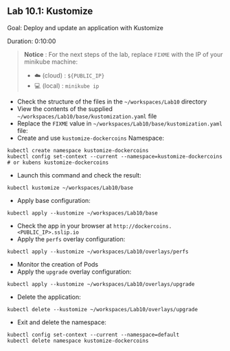 
## Lab 10.1: Kustomize

Goal: Deploy and update an application with Kustomize

Duration: 0:10:00


> **Notice** : For the next steps of the lab, replace `FIXME` with the IP of your minikube machine:
>  - ☁️ (cloud) : `${PUBLIC_IP}`
>  - 💻 (local) : `minikube ip`

- Check the structure of the files in the `~/workspaces/Lab10` directory
- View the contents of the supplied `~/workspaces/Lab10/base/kustomization.yaml` file
- Replace the `FIXME` value in `~/workspaces/Lab10/base/kustomization.yaml` file:
- Create and use `kustomize-dockercoins` Namespace:

```shell
kubectl create namespace kustomize-dockercoins
kubectl config set-context --current --namespace=kustomize-dockercoins  # or kubens kustomize-dockercoins
```

- Launch this command and check the result:

```shell
kubectl kustomize ~/workspaces/Lab10/base
```

- Apply base configuration:

```shell
kubectl apply --kustomize ~/workspaces/Lab10/base
```

- Check the app in your browser at `http://dockercoins.<PUBLIC_IP>.sslip.io`
- Apply the `perfs` overlay configuration:

```shell
kubectl apply --kustomize ~/workspaces/Lab10/overlays/perfs
```

- Monitor the creation of Pods
- Apply the `upgrade` overlay configuration:

```shell
kubectl apply --kustomize ~/workspaces/Lab10/overlays/upgrade
```

- Delete the application:

```shell
kubectl delete --kustomize ~/workspaces/Lab10/overlays/upgrade
```

- Exit and delete the namespace:

```shell
kubectl config set-context --current --namespace=default
kubectl delete namespace kustomize-dockercoins
```

<div class="pb"></div>
